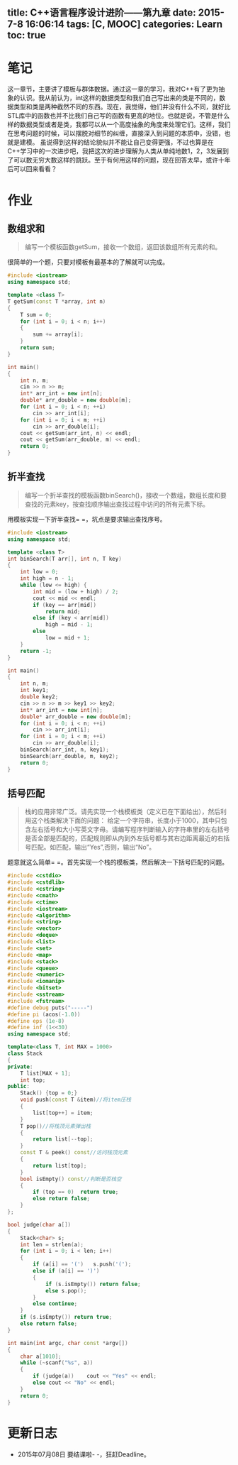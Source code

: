 title: C++语言程序设计进阶——第九章
date: 2015-7-8 16:06:14
tags: [C, MOOC]
categories: Learn
toc: true
---
# 笔记
这一章节，主要讲了模板与群体数据。通过这一章的学习，我对C++有了更为抽象的认识。我从前认为，int这样的数据类型和我们自己写出来的类是不同的，数据类型和类是两种截然不同的东西。现在，我觉得，他们并没有什么不同，就好比STL库中的函数也并不比我们自己写的函数有更高的地位。也就是说，不管是什么样的数据类型或者是类，我都可以从一个高度抽象的角度来处理它们。这样，我们在思考问题的时候，可以摆脱对细节的纠缠，直接深入到问题的本质中，没错，也就是建模。
虽说得到这样的结论貌似并不能让自己变得更强，不过也算是在C++学习中的一次进步吧，我把这次的进步理解为人类从单纯地数1，2，3发展到了可以数无穷大数这样的跳跃。至于有何用这样的问题，现在回答太早，或许十年后可以回来看看？

<!-- more -->

# 作业
## 数组求和
> 编写一个模板函数getSum，接收一个数组，返回该数组所有元素的和。

很简单的一个题，只要对模板有最基本的了解就可以完成。

```cpp
#include <iostream>
using namespace std;

template <class T>
T getSum(const T *array, int n)
{
    T sum = 0;
    for (int i = 0; i < n; i++)
    {
        sum += array[i];
    }
    return sum;
}

int main()
{
    int n, m;
    cin >> n >> m;
    int* arr_int = new int[n];
    double* arr_double = new double[m];
    for (int i = 0; i < n; ++i)
        cin >> arr_int[i];
    for (int i = 0; i < m; ++i)
        cin >> arr_double[i];
    cout << getSum(arr_int, n) << endl;
    cout << getSum(arr_double, m) << endl;
    return 0;
}
```
## 折半查找
> 编写一个折半查找的模板函数binSearch()，接收一个数组，数组长度和要查找的元素key，按查找顺序输出查找过程中访问的所有元素下标。

用模板实现一下折半查找= =，坑点是要求输出查找序号。

```cpp
#include <iostream>
using namespace std;

template <class T>
int binSearch(T arr[], int n, T key)
{
    int low = 0;
    int high = n - 1;
    while (low <= high) {
        int mid = (low + high) / 2;
        cout << mid << endl;
        if (key == arr[mid])
            return mid;
        else if (key < arr[mid])
            high = mid - 1;
        else
            low = mid + 1;
    }
    return -1;
}

int main()
{
    int n, m;
    int key1;
    double key2;
    cin >> n >> m >> key1 >> key2;
    int* arr_int = new int[n];
    double* arr_double = new double[m];
    for (int i = 0; i < n; ++i)
        cin >> arr_int[i];
    for (int i = 0; i < m; ++i)
        cin >> arr_double[i];
    binSearch(arr_int, n, key1);
    binSearch(arr_double, m, key2);
    return 0;
}
```
## 括号匹配
> 栈的应用非常广泛。请先实现一个栈模板类（定义已在下面给出），然后利用这个栈类解决下面的问题：
> 给定一个字符串，长度小于1000，其中只包含左右括号和大小写英文字母。请编写程序判断输入的字符串里的左右括号是否全部是匹配的，匹配规则即从内到外左括号都与其右边距离最近的右括号匹配。如匹配，输出“Yes”,否则，输出“No”。

题意就这么简单= =。首先实现一个栈的模板类，然后解决一下括号匹配的问题。

```cpp
#include <cstdio>
#include <cstdlib>
#include <cstring>
#include <cmath>
#include <ctime>
#include <iostream>
#include <algorithm>
#include <string>
#include <vector>
#include <deque>
#include <list>
#include <set>
#include <map>
#include <stack>
#include <queue>
#include <numeric>
#include <iomanip>
#include <bitset>
#include <sstream>
#include <fstream>
#define debug puts("-----")
#define pi (acos(-1.0))
#define eps (1e-8)
#define inf (1<<30)
using namespace std;

template<class T, int MAX = 1000>
class Stack
{
private:
    T list[MAX + 1];
    int top;
public:
    Stack() {top = 0;}
    void push(const T &item)//将item压栈
    {
        list[top++] = item;
    }
    T pop()//将栈顶元素弹出栈
    {
        return list[--top];
    }
    const T & peek() const//访问栈顶元素
    {
        return list[top];
    }
    bool isEmpty() const//判断是否栈空
    {
        if (top == 0)  return true;
        else return false;
    }
};

bool judge(char a[])
{
    Stack<char> s;
    int len = strlen(a);
    for (int i = 0; i < len; i++)
    {
        if (a[i] == '(')   s.push('(');
        else if (a[i] == ')')
        {
            if (s.isEmpty()) return false;
            else s.pop();
        }
        else continue;
    }
    if (s.isEmpty()) return true;
    else return false;
}

int main(int argc, char const *argv[])
{
    char a[1010];
    while (~scanf("%s", a))
    {
        if (judge(a))    cout << "Yes" << endl;
        else cout << "No" << endl;
    }
    return 0;
}
```
# 更新日志
- 2015年07月08日 要结课啦- -，狂赶Deadline。